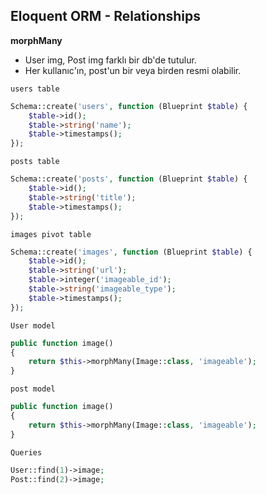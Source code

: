 ## Eloquent ORM - Relationships

**morphMany**

- User img, Post img farklı bir db'de tutulur.
- Her kullanıc'ın, post'un bir veya birden resmi olabilir.

`users table`
```php
Schema::create('users', function (Blueprint $table) {
    $table->id();
    $table->string('name');
    $table->timestamps();
});
```

`posts table`
```php
Schema::create('posts', function (Blueprint $table) {
    $table->id();
    $table->string('title');
    $table->timestamps();
});
```

`images pivot table`
```php
Schema::create('images', function (Blueprint $table) {
    $table->id();
    $table->string('url');
    $table->integer('imageable_id');
    $table->string('imageable_type');
    $table->timestamps();
});
```

`User model`
```php
public function image()
{
    return $this->morphMany(Image::class, 'imageable');
}
```

`post model`
```php
public function image()
{
    return $this->morphMany(Image::class, 'imageable');
}
```

`Queries`
```php
User::find(1)->image;
Post::find(2)->image;
```